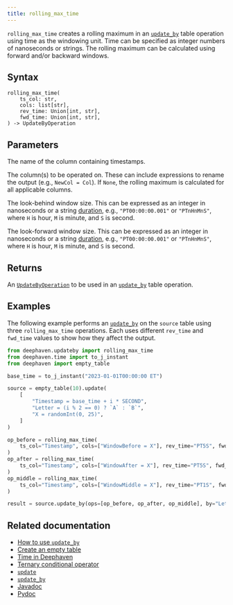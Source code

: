 ```yaml
---
title: rolling_max_time
---
```


`rolling_max_time` creates a rolling maximum in an [`update_by`](./updateBy.md) table operation using time as the windowing unit. Time can be specified as integer numbers of nanoseconds or strings. The rolling maximum can be calculated using forward and/or backward windows.

## Syntax

```
rolling_max_time(
    ts_col: str,
    cols: list[str],
    rev_time: Union[int, str],
    fwd_time: Union[int, str],
) -> UpdateByOperation
```

## Parameters

<ParamTable>
<Param name="ts_col" type="str">

The name of the column containing timestamps.

</Param>
<Param name="cols" type="list[str]">

The column(s) to be operated on. These can include expressions to rename the output (e.g., `NewCol = Col`). If `None`, the rolling maximum is calculated for all applicable columns.

</Param>
<Param name="rev_time" type="Union[int,str]">

The look-behind window size. This can be expressed as an integer in nanoseconds or a string [duration](../../query-language/types/durations.md), e.g., `"PT00:00:00.001"` or `"PTnHnMnS"`, where `H` is hour, `M` is minute, and `S` is second.

</Param>
<Param name="fwd_time" type="Union[int,str]">

The look-forward window size. This can be expressed as an integer in nanoseconds or a string [duration](../../query-language/types/durations.md), e.g., `"PT00:00:00.001"` or `"PTnHnMnS"`, where `H` is hour, `M` is minute, and `S` is second.

</Param>
</ParamTable>

## Returns

An [`UpdateByOperation`](./updateBy.md#parameters) to be used in an [`update_by`](./updateBy.md) table operation.

## Examples

The following example performs an [`update_by`](./updateBy.md) on the `source` table using three `rolling_max_time` operations. Each uses different `rev_time` and `fwd_time` values to show how they affect the output.

```python order=source,result
from deephaven.updateby import rolling_max_time
from deephaven.time import to_j_instant
from deephaven import empty_table

base_time = to_j_instant("2023-01-01T00:00:00 ET")

source = empty_table(10).update(
    [
        "Timestamp = base_time + i * SECOND",
        "Letter = (i % 2 == 0) ? `A` : `B`",
        "X = randomInt(0, 25)",
    ]
)

op_before = rolling_max_time(
    ts_col="Timestamp", cols=["WindowBefore = X"], rev_time="PT5S", fwd_time=int(-1e9)
)
op_after = rolling_max_time(
    ts_col="Timestamp", cols=["WindowAfter = X"], rev_time="PT5S", fwd_time=int(3e9)
)
op_middle = rolling_max_time(
    ts_col="Timestamp", cols=["WindowMiddle = X"], rev_time="PT1S", fwd_time="PT1S"
)

result = source.update_by(ops=[op_before, op_after, op_middle], by="Letter")
```

## Related documentation

- [How to use `update_by`](../../../how-to-guides/rolling-aggregations.md)
- [Create an empty table](../../../how-to-guides/new-and-empty-table.md#empty_table)
- [Time in Deephaven](../../../conceptual/time-in-deephaven.md)
- [Ternary conditional operator](../../../how-to-guides/ternary-if-how-to.md)
- [`update`](../select/update.md)
- [`update_by`](./updateBy.md)
- [Javadoc](https://deephaven.io/core/javadoc/io/deephaven/api/updateby/UpdateByOperation.html#RollingMax(java.lang.String,java.time.Duration,java.time.Duration,java.lang.String...))
- [Pydoc](/core/pydoc/code/deephaven.updateby.html#deephaven.updateby.rolling_max_time)
